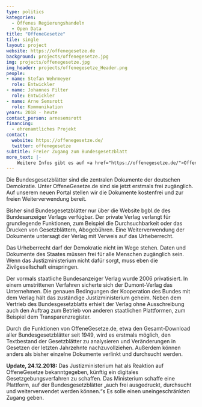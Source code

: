 ```yaml
---
type: politics
kategorien:
  - Offenes Regierungshandeln
  - Open Data
title: "OffeneGesetze"
tile: single
layout: project
website: https://offenegesetze.de
background: projects/offenegesetze.jpg
img: projects/offenegesetze.jpg
img_header: projects/offenegesetze_Header.png
people:
- name: Stefan Wehrmeyer
  role: Entwickler
- name: Johannes Filter
  role: Entwickler
- name: Arne Semsrott
  role: Kommunikation
years: 2018 - heute
contact_person: arnesemsrott
financing:
  - ehrenamtliches Projekt
contact:
  website: https://offenegesetze.de/
  twitter: offenegesetze
subtitle: Freier Zugang zum Bundesgesetzblatt
more_text: |-
    Weitere Infos gibt es auf <a href="https://offenegesetze.de/">OffeneGesetze.de</a>.
---
```


Die Bundesgesetzblätter sind die zentralen Dokumente der deutschen Demokratie. Unter OffeneGesetze.de sind sie jetzt erstmals frei zugänglich. Auf unserem neuen Portal stellen wir die Dokumente kostenfrei und zur freien Weiterverwendung bereit.

Bisher sind Bundesgesetzblätter nur über die Website bgbl.de des Bundesanzeiger Verlags verfügbar. Der private Verlag verlangt für grundlegende Funktionen, zum Beispiel die Durchsuchbarkeit oder das Drucken von Gesetzblättern, Abogebühren. Eine Weiterverwendung der Dokumente untersagt der Verlag mit Verweis auf das Urheberrecht.

Das Urheberrecht darf der Demokratie nicht im Wege stehen. Daten und Dokumente des Staates müssen frei für alle Menschen zugänglich sein. Wenn das Justizministerium nicht dafür sorgt, muss eben die Zivilgesellschaft einspringen.

Der vormals staatliche Bundesanzeiger Verlag wurde 2006 privatisiert. In einem umstrittenen Verfahren sicherte sich der Dumont-Verlag das Unternehmen. Die genauen Bedingungen der Kooperation des Bundes mit dem Verlag hält das zuständige Justizministerium geheim. Neben dem Vertrieb des Bundesgesetzblatts erhielt der Verlag ohne Ausschreibung auch den Auftrag zum Betrieb von anderen staatlichen Plattformen, zum Beispiel dem Transparenzregister.

Durch die Funktionen von OffeneGesetze.de, etwa den Gesamt-Download aller Bundesgesetzblätter seit 1949, wird es erstmals möglich, den Textbestand der Gesetzblätter zu analysieren und Veränderungen in Gesetzen der letzten Jahrzehnte nachzuvollziehen. Außerdem können anders als bisher einzelne Dokumente verlinkt und durchsucht werden.

**Update, 24.12.2018:** Das Justizministerium hat als Reaktion auf OffeneGesetze bekanntgegeben, künftig ein digitales Gesetzgebungsverfahren zu schaffen. Das Ministerium schaffe eine Plattform, auf der Bundesgesetzblätter „auch frei ausgedruckt, durchsucht und weiterverwendet werden können.“s Es solle einen uneingeschränkten Zugang geben.
